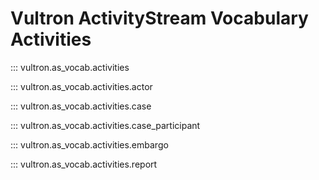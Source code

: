 # Vultron ActivityStream Vocabulary Activities

::: vultron.as_vocab.activities

::: vultron.as_vocab.activities.actor

::: vultron.as_vocab.activities.case

::: vultron.as_vocab.activities.case_participant

::: vultron.as_vocab.activities.embargo

::: vultron.as_vocab.activities.report
